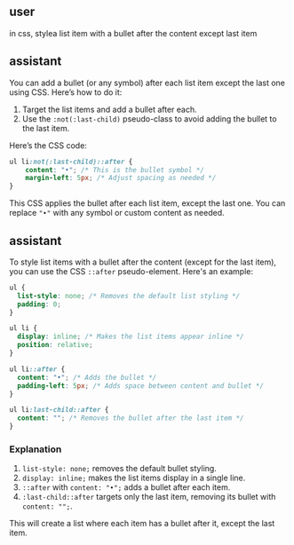 ## user
in css, stylea list item with a bullet after the content except last item
## assistant

You can add a bullet (or any symbol) after each list item except the last one using CSS. Here’s how to do it:

1. Target the list items and add a bullet after each.
2. Use the `:not(:last-child)` pseudo-class to avoid adding the bullet to the last item.

Here’s the CSS code:

```css
ul li:not(:last-child)::after {
    content: "•"; /* This is the bullet symbol */
    margin-left: 5px; /* Adjust spacing as needed */
}
```

This CSS applies the bullet after each list item, except the last one. You can replace `"•"` with any symbol or custom content as needed.
## assistant

To style list items with a bullet after the content (except for the last item), you can use the CSS `::after` pseudo-element. Here's an example:

```css
ul {
  list-style: none; /* Removes the default list styling */
  padding: 0;
}

ul li {
  display: inline; /* Makes the list items appear inline */
  position: relative;
}

ul li::after {
  content: "•"; /* Adds the bullet */
  padding-left: 5px; /* Adds space between content and bullet */
}

ul li:last-child::after {
  content: ""; /* Removes the bullet after the last item */
}
```

### Explanation
1. `list-style: none;` removes the default bullet styling.
2. `display: inline;` makes the list items display in a single line.
3. `::after` with `content: "•";` adds a bullet after each item.
4. `:last-child::after` targets only the last item, removing its bullet with `content: "";`.

This will create a list where each item has a bullet after it, except the last item.